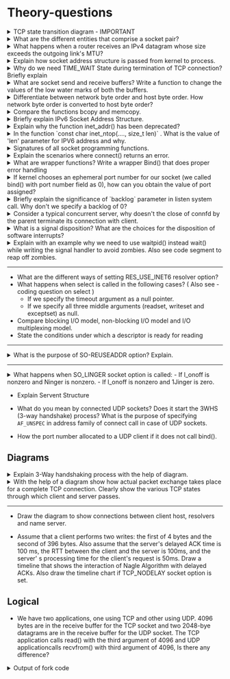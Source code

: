 # Theory-questions

<details><summary>
TCP state transition diagram - IMPORTANT
</summary>

![TCP states](./data/tcp-states.png)

</details>

<details><summary>What are the different entities that comprise a socket pair?</summary>

A socket pair uniquely identifies every TCP connection on internet.
Socket pair comprise of 4 entities -

- local IP address
- local TCP port
- Foreign IP address
- Foreign TCP Port
</details>

<details><summary>What happens when a router receives an IPv4 datagram whose size exceeds the outgoing link's MTU?</summary>

## IPv4

- If size is greater than MTU, fragmentation is performed by the router on the packets it forwards.
- Fragments are reassembled once they reach the destination.
- IPv4 hosts performs fragmentation on datagrams they generate.
- IPv4 routers performs fragmentation on datagrams that they forward.
- If the "don't fragment" (DF) bit is set in the IPv4 header, it specifies that this datagram must not be fragmented, either by the sending host or by any router.
- A router that receives an IPv4 datagram with the DF bit set whose size exceeds the outgoing link's MTU generates an ICMPv4 error message "destination unreachable, fragmentation needed but DF bit set".
- If some intermediate router returns an ICMP "destination unreachable, fragmentation needed but DF bit set" error, TCP decreases the amount of data it sends per datagram and retransmits.

## IPv6

- IPv6 hosts performs fragmentation on datagrams they generate.
- IPv6 routers does not perform fragmentation on datagrams that they forward.
- Since IPv6 routers do not perform fragmentation, there is an implied DF bit
  with every IPv6 datagram. When an IPv6 router receives a datagram whose
  size exceeds the outgoing link's MTU, it generates an ICMPv6 "packet too big"
  error message.

</details>

<details>
<summary>Explain how socket address structure is passed from kernel to process. </summary>

pg 81, section 3.3

## Process to kernel

- Three functions, bind, connect, and sendto, pass a socket address structure from the process to the kernel. One argument to these three functions is the pointer to the socket address structure and another argument is the integer size of the structure.
- Since the kernel is passed both the pointer and the size of what the pointer points to, it knows exactly how much data to copy from the process into the kernel. Figure 3.7 shows this scenario.

![process to kernel](./data/socket-address-structure-passing-from-process-to-kernel.png)

## Kernel to process

- Four functions, accept, recvfrom, getsockname, and getpeername, pass a socket address structure from the kernel to the process, the reverse direction from the previous scenario. Two of the arguments to these four functions are the pointer to the socket address structure along with a pointer to an integer containing the size of the structure.
- The reason that the size changes from an integer to be a pointer to an integer is because the size is both a value when the function is called (it tells the kernel the size of the structure so that the kernel does not write past the end of the structure when filling it in) and a result when the function returns (it tells the process how much information the kernel actually stored in the structure).
- This type of argument is called a value-result argument. Figure 3.8 shows this
scenario.

![kernel to process](./data/socket-address-structure-passing-from-kernel-to-process.png)

</details>

<details><summary>
Why do we need TIME_WAIT State during termination of TCP connection? Briefly explain
</summary>

- reliably establish full duplex connection
- allowing duplicate packets to expire in network
- Consider this example,
  - consider a connection, a client and a server
  - a packet is sent by server, it is delayed because of router crashes
  - server does not get ack, so it retransmits
  - this retransmitted packet reaches client, all good
  - connection is now closed
  - then opened again with exactly same ports between exactly these client and server, i.e. connection is `reincarnated`
  - so the packet which was delayed reaches the client (because everything is exactly same)
  - now from packets perspective, everything is normal
  - but what actually happened here is a packet from previous connection get received by the current connection messing up the sequence number and everything else
  - we cannot allow this to happen
  - so TCP says a connection must take care of these `lost duplicate` packets themselves
  - therefore, a socket once actively closed, is still in TIME_WAIT state to allow these `lost duplicates` to expire in network
- for this, the TIME_WAIT time is 2*MSL (max segment lifetime)
- why is it exactly double? because of 4-way termination mechanics
  - assume the last ack in 4-way termination is lost
  - the server will get to know of it, after 1-MSL (when timer times out)
  - it will then resend packet of step-3 which will take maximum 1-MSL to reach client
  - so we see, client when waits for 2-MSL is able to capture most of the duplicate packets, even the ones lost at termination.

</details>


<details><summary>
What are socket send and receive buffers? Write a function to change the values of the low water marks of both the buffers.
</summary>

- when a application calls send/write, the kernel copies all the data from the application buffer to the socket send buffer. 
- If the whole data cannot be copied because of insufficient space or application data being too much, process sleeps until there is more space on send buffer. The size of Send buffer is `SO_SNDBUF`.
- The kernel will not return from write until all the data has been copied to the send buffer.
- This copied data in the send buffer will be sent by the kernel.
- This is broken down into MSS
- Then broken to MTU if MSS > MTU-40 or MTU-60
- Until ack is received of this data, the data remains in the send buffer

pg 69, pg 207

</details>

<details><summary>
Differentiate between network byte order and host byte order. How network byte order is converted to host byte order?
</summary>

- little endian and big endian
![byte ordering](./data/byte-ordering.png)

functions use for conversion -

- Both return: value in network byte order
  - `uint16_t htons(uint16_t host16bitvalue) ;`
  - `uint32_t htonl(uint32_t host32bitvalue) ;`

- Both return: value in host byte order
  - `uint16_t ntohs(uint16_t net16bitvalue) ;`
  - `uint32_t ntohl(uint32_t net32bitvalue) ;`

</details>

<details><summary>Compare the functions bcopy and memcopy. </summary>

- `void bcopy(const void *src, void *dest, size_t nbytes);`
- bcopy moves the specified number of bytes from the source to the destination.
- `void *memcpy(void *dest, const void *src, size_t nbytes);`
- memcpy is similar to bcopy, but the order of the two pointer arguments is swapped. bcopy correctly handles overlapping fields, while the behavior of memcpy is undefined if the source and destination overlap. The ANSI C memmove function must be used when the fields overlap.

</details>

<details><summary>Briefly explain IPv6 Socket Address Structure.</summary>

Fig 3.1 - ipv4 socket address structure
![ipv4 socket address structure](./data/ipv4-socket-address-structure.png)

Fig 3.4 - ipv6 socket address structure
![ipv6 socket address structure](./data/ipv6-socket-address-structure.png)

- the `sin6_flowinfo` is divided into 3 fields
  - lower order 24 bits for flow label
  - next 4 bits for priority
  - next 4 are reserved

Fig 3.5 - comparison of socket address structures
![comparison of socket address structures](./data/comparison-of-socket-address-structures.png)

</details>

<details><summary>Explain why the function inet_addr() has been deprecated?</summary>

- `int inet_aton(const char *strptr, struct in_addr *addrptr);`
  - inet_aton, converts the C character string pointed to by strptr into its 32-bit binary network byte ordered value, which is stored through the pointer addrptr. If successful, 1 is returned; otherwise, 0 is returned.
- `in_addr_t inet_addr(const char *strptr);`
  - inet_addr does the same conversion, returning the 32-bit binary network byte ordered value as the return value. 
  - The problem with this function is that all 2^32 possible binary values are valid IP addresses (0.0.0.0 through 255.255.255.255), but the function returns the constant INADDR_NONE (typically 32 one-bits i.e. 255.255.255.255) on an error.
  - This means the dotted-decimal string 255.255.255.255 (the IPv4 limited broadcast address) cannot be handled by this function since its binary value appears to indicate failure of the function
- `char *inet_ntoa(struct in_addr inaddr);`
  - The inet_ntoa function converts a 32-bit binary network byte ordered IPv4 address into its corresponding dotted-decimal string. 
  - The string pointed to by the return value of the function resides in static memory. This means the function is not reentrant, which we will discuss in Section 11.18. 
  - Finally, notice that this function takes a structure as its argument, not a pointer to a structure. Functions that take actual structures as arguments are rare. It is more common to pass a pointer to the structure.

</details>

<details>
<summary>
In the function `const char inet_ntop(...., size_t len)` . What is the value of 'len' parameter for IPV6 address and why.
</summary>

- `int inet_pton(int family, const char *strptr, void *addrptr);`
  - The first function tries to convert the string pointed to by strptr, storing the binary result through the pointer addrptr. If successful, the return value is 1. If the input string is not a valid presentation format for the specified family, 0 is returned.
- `const char *inet_ntop(int family, const void *addrptr, char *strptr, size_t len);`
  - inet_ntop does the reverse conversion, from numeric (addrptr) to presentation (strptr). The len argument is the size of the destination, to prevent the function from overflowing the caller's buffer. 
  - To help specify this size, the following two definitions are defined by including the `<netinet/in.h>` header:
  - `#define INET_ADDRSTRLEN 16 /* for IPv4 dotted-decimal */`
  - `#define INET6_ADDRSTRLEN 46 /* for IPv6 hex string */`
  - If len is too small to hold the resulting presentation format, including the terminating null, a null pointer is returned and errno is set to ENOSPC. The strptr argument to inet_ntop cannot be a null pointer. The caller must allocate memory for the destination and specify its size. On success, this pointer is the return value of the function.

summary 

![summary](./data/summary-of-address-conversion-functions.png)

</details>

<details><summary>Signatures of all socket programming functions. </summary>

- `int socket (int family, int type, int protocol);`
  - Usage : `int sockfd  = socket(AF_INET, SOCK_STREAM, 0);`
  - `0` means let the OS choose the best protocol
- `int connect(int sockfd, const struct sockaddr *servaddr, socklen_t addrlen);`
  - connect can return error in few scenarios mentioned below.
  - if a error is received, the sockfd used must be closed, and then `socket()` must be recalled to get a new sockfd.
- `int bind (int sockfd, const struct sockaddr *myaddr, socklen_t addrlen);`
  - can take `IP` or `port` or `both`
  - on client, bind is not usually performed
    - `IP` refers to client IP. If it is not specified, it is chosen once socket is connected, based on the route required to reach the server
    - `port` refers to the port to be used for this connection. If not specified, an ephemeral port is assigned by kernel
  - on server, bind is performed to bind to a well known port
    - `IP` - If a TCP server does not bind an IP address to its socket, the kernel uses the destination IP address of the client's SYN as the server's source IP address. (smart right)
    - `port` - server usually provides a well-known port to the bind function so it can be advertised to clients. In case it does not provide, kernel will use an ephemeral port.
  - If we specify a port number of 0, the kernel chooses an ephemeral port when bind is called. But if we specify a wildcard IP address, the kernel does not choose the local IP address until either the socket is connected (TCP) or a datagram is sent on the socket (UDP).
  - With IPv4, the wildcard address is specified by the constant INADDR_ANY, whose value is normally 0. This tells the kernel to choose the IP address.
- `int listen (int sockfd, int backlog);`
  - When a socket is created by the socket function, it is assumed to be an active socket, that is, a client socket that will issue a connect. The listen function converts an unconnected socket into a passive socket, indicating that the kernel should accept incoming connection requests directed to this socket. In terms of the TCP state transition diagram (Figure 2.4), the call to listen moves the socket from the CLOSED state to the LISTEN state.
  - The second argument to this function specifies the maximum number of connections the kernel should queue for this socket.
- `int accept (int sockfd, struct sockaddr *cliaddr, socklen_t *addrlen);`
  - accept is called by a TCP server to return the next completed connection from the front of the completed connection queue (Figure 4.7). If the completed connection queue is empty, the process is put to sleep (assuming the default of a blocking socket).
  - The `cliaddr` and `addrlen` arguments are used to return the protocol address of the connected peer process (the client). `addrlen` is a value-result argument.
  - Before the call, we set the integer value referenced by `*addrlen` to the size of the socket address structure pointed to by `cliaddr`; on return, this integer value contains the actual number of bytes stored by the kernel in the socket address structure.
- `int close (int sockfd);`
  - The default action of close with a TCP socket is to mark the socket as closed and return to the process immediately. The socket descriptor is no longer usable by the process: It cannot be used as an argument to read or write. But, TCP will try to send any data that is already queued to be sent to the other end, and after this occurs, the normal TCP connection termination sequence takes place.
  - Note that : close decrements ref count by 1
  - We must also be aware of what happens in our concurrent server if the parent does not call close for each connected socket returned by accept. First, the parent will eventually run out of descriptors, as there is usually a limit to the number of descriptors that any process can have open at any time. But more importantly, none of the client connections will be terminated. When the child closes the connected socket, its reference count will go from 2 to 1 and it will remain at 1 since the parent never closes the connected socket. This will prevent TCP's connection termination sequence from occurring, and the connection will remain open.
- `shutdown(int sockfd)`
  - At the end of Section 4.8, we mentioned that when the parent process in our concurrent server closes the connected socket, this just decrements the reference count for the descriptor. Since the reference count was still greater than 0, this call to close did not initiate TCP's four-packet connection termination sequence. This is the behavior we want with our concurrent server with the connected socket that is shared between the parent and child.
  - If we really want to send a FIN on a TCP connection, the shutdown function can be used (Section 6.6) instead of close.
  - Section 6.5

</details>

<details>
<summary>Explain the scenarios where connect() returns an error.</summary>

- If the client TCP receives no response to its SYN segment, `ETIMEDOUT` is returned. 
  - In BSD, for example sends one SYN when connect is called, another 6 seconds later, and another 24 seconds later (p. 828 of  TCPv2). If no response is received after a total of 75 seconds, the error is returned.
- If the server's response to the client's SYN is a reset (RST), this indicates that no process is waiting for connections on the server host at the port specified (i.e., the server process is probably not running). This is a hard error and the error `ECONNREFUSED` is returned to the client as soon as the RST is received. 
  - An RST is a type of TCP segment that is sent by TCP when something is wrong. 
  - Three conditions that generate an RST are: 
  - when a SYN arrives for a port that has no listening server (what we just described), 
  - when TCP wants to abort an existing connection, and 
  - when TCP receives a segment for a connection that does not exist.
- If the client's SYN elicits an ICMP "destination unreachable" from some intermediate router, this is considered a soft error. The client kernel saves the message but keeps sending SYNs with the same time between each SYN as in the first scenario. If no response is received after some fixed amount of time
(75 seconds for 4.4BSD), the saved ICMP error is returned to the process as either `EHOSTUNREACH` or `ENETUNREACH`.


In terms of the TCP state transition diagram (Figure 2.4), connect moves from the `CLOSED` state (the state in which a socket begins when it is created by the socket function) to the `SYN_SENT` state, and then, on success, to the `ESTABLISHED` state. If connect fails, the socket is no longer usable and must be closed. We cannot call connect again on the socket. In Figure 11.10, we will see that when we call connect in a loop, trying each IP address for a given host until one works, each time connect
fails, we must close the socket descriptor and call socket again.

</details>

<details>
<summary>
What are wrapper functions? Write a wrapper Bind() that does proper error handling
</summary>

- Wrapper functions are used to encapsulate the complexity. It can be thought of a function which will hide all the nitty gritty details and error handling for us. It will simply take only important parameters and return important values.

Find the code for wrapper Bind [here](./../coding-questions/Q3.c)

</details>

<details>
<summary>
If kernel chooses an ephemeral port number for our socket (we called bind() with port number field as 0), how can you obtain the value of port assigned?
</summary>

- If we tell the kernel to choose an ephemeral port number for our socket, notice that bind does not return the chosen value. Indeed, it cannot return this value since the second argument to bind has the const qualifier. To obtain the value of the ephemeral port assigned by the kernel, we must call `getsockname` to return the protocol address.
- `int getsockname(int sockfd, struct sockaddr *localaddr, socklen_t *addrlen);`

- Get this port number [code here](./../coding-questions/Q1.c)
- Get localhost IP [code here](./../coding-question/Q1.c)
- Getting the address family of a socket [code here](./../coding-questions/Q2.c)

</details>

<details>
<summary>
Briefly explain the significance of `backlog` parameter in listen system call. Why don't we specify a backlog of 0?
</summary>
 
Backlog specifies the maximum number of connections the kernel should queue for this socket.

- To understand the backlog argument, we must realize that for a given listening socket, the kernel maintains two queues:
- An incomplete connection queue, which contains an entry for each SYN that has arrived from a client for which the server is awaiting completion of the TCP three-way handshake. These sockets are in the SYN_RCVD state (Figure 2.4).
- A completed connection queue, which contains an entry for each client with whom the TCP three-way handshake has completed. These sockets are in the ESTABLISHED state.

![TCP Backlog queues](./data/tcp-backlog-queues.png)

- When a SYN arrives from a client, TCP creates a new entry on the incomplete queue and then responds with the second segment of the three-way handshake: the server's SYN with an ACK of the client's SYN.
- This entry will remain on the incomplete queue until the third segment of the three-way handshake arrives (the client's ACK of the server's SYN), or until the entry times out (1 RTT - from receiving the 1 of 3 handshake packet to 3 to 3 handshake packet - fig 4.9 - pg 112). 
- If the three-way handshake completes normally, the entry moves from the incomplete queue to the end of the completed queue. When the process calls accept, the first entry on the completed queue is returned to the process, or if the queue is empty, the process is put to sleep until an entry is
placed onto the completed queue.
- If the queues are full when a client SYN arrives, TCP ignores the arriving SYN; it does not send an RST. 
- This is because the condition is considered temporary, and the client TCP will retransmit its SYN, hopefully finding room on the queue in the near future. 
- If the server TCP immediately responded with an RST, the client's connect would return an error, forcing the application to handle this condition instead of letting TCP's normal retransmission take over. 
- Also, the client could not differentiate between an RST in response to a SYN meaning "there is no server at this port" versus "there is a server at this port but its queues are full."

#### Backlog shouldn't be 0

- Do not specify a backlog of 0, as different implementations interpret this differently.
- some implementation allow one queued connections while others do not allow any queued connections.
- If you do not want any clients connecting to your listening socket, close the listening socket.

</details>

<details><summary>
Consider a typical concurrent server, why doesn't the close of connfd by the parent terminate its connection with client.
</summary>

To understand what's happening, we must understand that every file or socket has a reference count. 

- The reference count is maintained in the file table entry. This is a count of the number of descriptors that are currently open that refer to this file or socket. 
- In Figure 4.13, after socket returns, the file table entry associated with listenfd has a reference count of 1. 
- After accept returns, the file table entry associated with connfd has a reference count of 1. 
- But, after fork returns, both descriptors are shared (i.e., duplicated) between the parent and child, so the file table entries associated with both sockets now have a reference count of 2. 
- Therefore, when the parent closes connfd, it just decrements the reference count from 2 to 1 and that is all. The actual cleanup and de-allocation of the socket does not happen until the reference count reaches 0. This will occur at some time later when the child closes connfd.

Fig 4.14, 4.15, 4.16, 4.17 - pg 123

- 4 diagrams showing the exact state by using 2 boxes
- connect -> listenfd
- connect <- connfd
- fork called
- connect <- 2 instances of server box
- connfd closed with original server instance -> one link is reduced
- so, ref count is decreased by 1, one link is still alive, so connfd does not close

</details>

<details>
<summary>
What is a signal disposition? What are the choices for the disposition of software interrupts?
</summary>
 
Every signal has a disposition, which is also called the action associated with the signal. We set the disposition of a signal by calling the sigaction function and we have three choices for the disposition:

- We can provide a function that is called whenever a specific signal occurs. This function is called a signal handler and this action is called catching a signal. The two signals SIGKILL and SIGSTOP cannot be caught. Our function is called with a single integer argument that is the signal number and the function returns nothing. Its function prototype is therefore `void handler (int signo);`
- We can ignore a signal by setting its disposition to `SIG_IGN`. The two signals SIGKILL and SIGSTOP cannot be ignored.
- We can set the default disposition for a signal by setting its disposition to `SIG_DFL`. The default is normally to terminate a process on receipt of a signal, with certain signals also generating a core image of the process in its current working directory. There are a few signals whose default disposition is to be ignored: SIGCHLD and SIGURG


#### Installing a signal handler

```c
void installSignalHandler(int signalType, void (*singalHandlerFunction)(int)) {
	struct sigaction sa;
	sa.sa_handler = singalHandlerFunction;
	sigemptyset(&sa.sa_mask);
	sa.sa_flags = SA_RESTART;
	if (sigaction(signalType, &sa, NULL) == -1) {
		printError();
		exit(1);
	}
}
```

#### POSIX Signal semantic

- Once a signal handler is installed, it remains installed
- While a signal handler is executing, the signal being delivered is blocked. Furthermore, any additional signals that were specified in the sa_mask signal set passed to sigaction when the handler was installed are also blocked. In the code above, we set sa_mask to the empty set, meaning no additional signals are blocked other than the signal being caught.
- If a signal is generated one or more times while it is blocked, it is normally delivered only one time after the signal is unblocked. That is, by default, Unix signals are not queued.
- It is possible to selectively block and unblock a set of signals using the sigprocmask function. This lets us protect a critical region of code by preventing certain signals from being caught while that region of code is executing.

</details>

<details>
<summary>
Explain with an example why we need to use waitpid() instead wait() while writing the signal handler to avoid zombies. Also see code segment to reap off zombies.
</summary>

Reason 1 : Basics (waitpid is non blocking) - 

- If there are no terminated children for the process calling wait, but the process has one or more children that are still executing, then wait blocks until the first of the existing children terminates.
- waitpid gives us more control over which process to wait for and whether or not to block. First, the pid argument lets us specify the process ID that we want to wait for. A value of -1 says to wait for the first of our children to terminate. The options argument lets us specify additional options. The most common option is WNOHANG. This option tells the kernel not to block if there are no terminated children.

Reason 2 : Serious reason (with example) (lets say we use `wait`, whats the problem then)- 

- Assume a server program, which has 5 children dealing with 5 clients.
- lets says all of the client send `FIN` at the same time, and coincidently all 5 children of server terminate simultaneously. so 5 `SIGCHLD` signals are generated.
- Note that, because UNIX signals are not queued, the signal handler is only executed once.
- This means, termination of only 1 of the 5 children is handled, other 4 are still in zombie state.
- Therefore, Establishing a signal handler and calling wait from that handler are insufficient for preventing zombies. 
- The correct solution is to call `waitpid` instead of `wait`. This works because we call waitpid within a loop, fetching the status of any of our children that have terminated. We must specify the WNOHANG option: This tells waitpid not to block if there are running children that have not yet terminated. 
- we cannot call `wait` in a loop, because there is no way to prevent `wait` from blocking if there are
running children that have not yet terminated.

![Waitpid demo](./data/waitpid-usage.png)

Handling zombies

```c
// install handler
signal(SIGCHLD, sig_chld);

void sig_chld(int signo){
  pid_t pid;
  int stat;
  while((pid = waitpid(-1, &stat, WNOHANG)) > 0){
    printf("child %d terminated\n", pid);
  }
  return;
}
```

#### Signals interrupting system calls

Note that if signal occurs during `accept` which is a blocking call, once the handler is done, accept must be restarted, or else it gives error `EINTR`. we can handle this error as follows - 

```c
for ( ; ; ) {
  clilen = sizeof(cliaddr);
  if ( (connfd = accept (listenfd, (SA *) &cliaddr, &clilen)) < 0){
    if (errno == EINTR){
      continue;   /* back to for() */
    } 
    else{
      err_sys("accept error");
    }
  }
  // do something else
}
```

#### More signals

- What happens if the client ignores the error return from readline and writes more data to the server? When a process writes to a socket that has received an RST, the SIGPIPE signal is sent to the process. The default action of this signal is to terminate the process. If the process either catches the signal and returns from the signal handler, or ignores the signal, the write operation returns EPIPE.

</details>

-------------

- What are the different ways of setting RES_USE_INET6 resolver option?
- What happens when select is called in the following cases? ( Also see - coding question on select )
  - If we specify the timeout argument as a null pointer.
  - If we specify all three middle arguments (readset, writeset and exceptset) as null.
- Compare blocking I/O model, non-blocking I/O model and I/O multiplexing model.
- State the conditions under which a descriptor is ready for reading

-------------

<details><summary>What is the purpose of SO-REUSEADDR option? Explain.</summary>

pg 210, 4 big points

</details>

-------------

<details>
<summary>
What happens when SO_LINGER socket option is called:
  - If l_onoff is nonzero and Ninger is nonzero.
  - If l_onoff is nonzero and 1Jinger is zero.
</summary>

Section 7.5

</details>

- Explain Servent Structure


- What do you mean by connected UDP sockets? Does it start the 3WHS (3-way handshake) process? What is the purpose of specifying `AF_UNSPEC` in address family of connect call in case of UDP sockets.
- How the port number allocated to a UDP client if it does not call bind().

## Diagrams

<details>
<summary>Explain 3-Way handshaking process with the help of diagram.</summary>

page 54, Fig 2.2

![page 54, Fig 2.2](./data/tcp-3-way-handshake.png)

</details>

<details><summary>
With the help of a diagram show how actual packet exchange takes place for a complete TCP connection. Clearly show the various TCP states through which client and server passes.
</summary>

page 59, Fig 2.5

![page 59, Fig 2.5](./data/tcp-packet-exchange.png)

</details>

-------------

- Draw the diagram to show connections between client host, resolvers and name server.

- Assume that a client performs two writes: the first of 4 bytes and the second of 396 bytes. Also assume that the server's delayed ACK time is 100 ms, the RTT between the client and the server is 100ms, and the server' s processing time for the client's request is 50ms. Draw a timeline that shows the interaction of Nagle Algorithm with delayed ACKs. Also draw the timeline chart if TCP_NODELAY socket option is set.

## Logical

- We have two applications, one using TCP and other using UDP. 4096 bytes are in the receive buffer for the TCP socket and two 2048-bye datagrams are in the receive buffer for the UDP socket. The TCP application calls read() with the third argument of 4096 and UDP applicationcalls recvfrom() with third argument of 4096, Is there any difference?

<details>
<summary>
Output of fork code
</summary>

```c
include <stdio.h>
include <sys/types.h>
int main(){
    pid__tpid = fork();
    if(pid == 0)
    printf("Child process created\n");
    else
    printf("Parent process created\n");
    return 0;
}
```

Order is decided by scheduler, but ideally child should run first, to eliminate `copy on write` overhead
</details>
